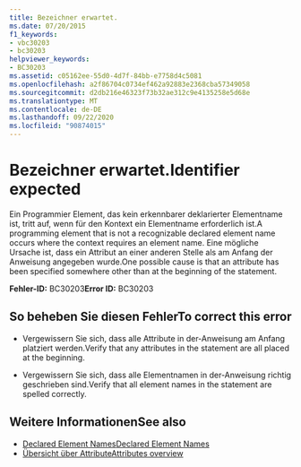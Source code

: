 ```yaml
---
title: Bezeichner erwartet.
ms.date: 07/20/2015
f1_keywords:
- vbc30203
- bc30203
helpviewer_keywords:
- BC30203
ms.assetid: c05162ee-55d0-4d7f-84bb-e7758d4c5081
ms.openlocfilehash: a2f86704c0734ef462a92883e2368cba57349058
ms.sourcegitcommit: d2db216e46323f73b32ae312c9e4135258e5d68e
ms.translationtype: MT
ms.contentlocale: de-DE
ms.lasthandoff: 09/22/2020
ms.locfileid: "90874015"
---
```

# <a name="identifier-expected"></a><span data-ttu-id="d2200-102">Bezeichner erwartet.</span><span class="sxs-lookup"><span data-stu-id="d2200-102">Identifier expected</span></span>

<span data-ttu-id="d2200-103">Ein Programmier Element, das kein erkennbarer deklarierter Elementname ist, tritt auf, wenn für den Kontext ein Elementname erforderlich ist.</span><span class="sxs-lookup"><span data-stu-id="d2200-103">A programming element that is not a recognizable declared element name occurs where the context requires an element name.</span></span> <span data-ttu-id="d2200-104">Eine mögliche Ursache ist, dass ein Attribut an einer anderen Stelle als am Anfang der Anweisung angegeben wurde.</span><span class="sxs-lookup"><span data-stu-id="d2200-104">One possible cause is that an attribute has been specified somewhere other than at the beginning of the statement.</span></span>  
  
 <span data-ttu-id="d2200-105">**Fehler-ID:** BC30203</span><span class="sxs-lookup"><span data-stu-id="d2200-105">**Error ID:** BC30203</span></span>  
  
## <a name="to-correct-this-error"></a><span data-ttu-id="d2200-106">So beheben Sie diesen Fehler</span><span class="sxs-lookup"><span data-stu-id="d2200-106">To correct this error</span></span>  
  
- <span data-ttu-id="d2200-107">Vergewissern Sie sich, dass alle Attribute in der-Anweisung am Anfang platziert werden.</span><span class="sxs-lookup"><span data-stu-id="d2200-107">Verify that any attributes in the statement are all placed at the beginning.</span></span>  
  
- <span data-ttu-id="d2200-108">Vergewissern Sie sich, dass alle Elementnamen in der-Anweisung richtig geschrieben sind.</span><span class="sxs-lookup"><span data-stu-id="d2200-108">Verify that all element names in the statement are spelled correctly.</span></span>  
  
## <a name="see-also"></a><span data-ttu-id="d2200-109">Weitere Informationen</span><span class="sxs-lookup"><span data-stu-id="d2200-109">See also</span></span>

- [<span data-ttu-id="d2200-110">Declared Element Names</span><span class="sxs-lookup"><span data-stu-id="d2200-110">Declared Element Names</span></span>](../../programming-guide/language-features/declared-elements/declared-element-names.md)
- [<span data-ttu-id="d2200-111">Übersicht über Attribute</span><span class="sxs-lookup"><span data-stu-id="d2200-111">Attributes overview</span></span>](../../programming-guide/concepts/attributes/index.md)
